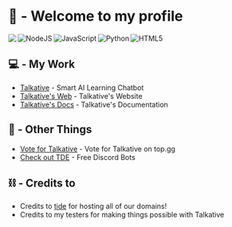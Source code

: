 # :wave: - Welcome to my profile

<img align="left" src="https://github-readme-stats.vercel.app/api?username=nateethegreat&show_icons=true&theme=radical" />

<img alt="NodeJS" align="left" src="https://img.shields.io/badge/node.js-6DA55F?style=for-the-badge&logo=node.js&logoColor=white" />
<img alt="JavaScript" align="left" src="https://img.shields.io/badge/javascript-%23323330.svg?style=for-the-badge&logo=javascript&logoColor=%23F7DF1E" />
<img alt="Python" align="left" src="https://img.shields.io/badge/python-3670A0?style=for-the-badge&logo=python&logoColor=ffdd54" />
<img alt="HTML5" src="https://img.shields.io/badge/html5-%23E34F26.svg?style=for-the-badge&logo=html5&logoColor=white" />

## :computer: - My Work
- [Talkative](https://dsc.gg/tk-bot) - Smart AI Learning Chatbot
- [Talkative's Web](https://tk.tideter.de/) - Talkative's Website
- [Talkative's Docs](https://tkdocs.tideter.de/) - Talkative's Documentation

## 🤔 - Other Things
- [Vote for Talkative](https://tinyurl.com/tk-vote) - Vote for Talkative on top.gg
- [Check out TDE](https://discord.com/invite/FbMQVvHdCV) - Free Discord Bots

## ⛓️ - Credits to
- Credits to [tide](https://tideter.de/) for hosting all of our domains!
- Credits to my testers for making things possible with Talkative
